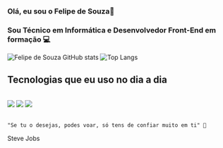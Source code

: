 ### Olá, eu sou o Felipe de Souza👋

### Sou Técnico em Informática e Desenvolvedor Front-End em formação 💻
![Felipe de Souza GitHub stats](https://github-readme-stats.vercel.app/api?username=felipesouzafer&show_icons=true&theme=dark)
![Top Langs](https://github-readme-stats.vercel.app/api/top-langs/?username=felipesouzafer&hide_progress=true&theme=dark)
## Tecnologias que eu uso no dia a dia 

<div style="display: inline_block"><br/>
 <img  src="https://img.shields.io/badge/HTML5-E34F26?style=for-the-badge&logo=html5&logoColor=white"/>
 <img src="https://img.shields.io/badge/CSS3-1572B6?style=for-the-badge&logo=css3&logoColor=white"/>
 <img src="https://img.shields.io/badge/JavaScript-323330?style=for-the-badge&logo=javascript&logoColor=F7DF1E">
</div><br/>


    "Se tu o desejas, podes voar, só tens de confiar muito em ti" 🚀
Steve Jobs 


